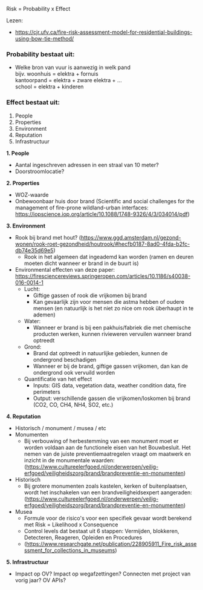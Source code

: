 Risk = Probability x Effect

Lezen:
- https://cjr.ufv.ca/fire-risk-assessment-model-for-residential-buildings-using-bow-tie-method/

### Probability bestaat uit: ###
- Welke bron van vuur is aanwezig in welk pand
        <br >
        bijv.   woonhuis = elektra + fornuis <br >
                kantoorpand = elektra + zware elektra + ... <br >
                school = elektra + kinderen

### Effect bestaat uit: ###

1. People
2. Properties
3. Environment
4. Reputation
5. Infrastructuur

__1. People__

* Aantal ingeschreven adressen in een straal van 10 meter?
* Doorstroomlocatie?

__2. Properties__

* WOZ-waarde
* Onbewoonbaar huis door brand (Scientific and social challenges for the management of fire-prone wildland-urban interfaces: https://iopscience.iop.org/article/10.1088/1748-9326/4/3/034014/pdf)

__3. Environment__

* Rook bij brand met hout? (https://www.ggd.amsterdam.nl/gezond-wonen/rook-roet-gezondheid/houtrook/#hecfb0187-8ad0-4fda-b2fc-db74e35d69e5) 
   * Rook in het algemeen dat ingeademd kan worden (ramen en deuren moeten dicht wanneer er brand in de buurt is)
* Environmental effecten van deze paper: https://firesciencereviews.springeropen.com/articles/10.1186/s40038-016-0014-1
   * Lucht: 
     * Giftige gassen of rook die vrijkomen bij brand
     * Kan gevaarlijk zijn voor mensen die astma hebben of oudere mensen (en natuurlijk is het niet zo nice om rook überhaupt in te ademen) 
   * Water: 
     * Wanneer er brand is bij een pakhuis/fabriek die met chemische producten werken, kunnen rivieweren vervuilen wanneer brand optreedt  
   * Grond: 
     * Brand dat optreedt in natuurlijke gebieden, kunnen de ondergrond beschadigen
     * Wanneer er bij de brand, giftige gassen vrijkomen, dan kan de ondergrond ook vervuild worden  
   * Quantificatie van het effect
     * Inputs: GIS data, vegetation data, weather condition data, fire perimeters
     * Output: verschillende gassen die vrijkomen/loskomen bij brand (CO2, CO, CH4, NH4, SO2, etc.)  

__4. Reputation__

* Historisch / monument / musea / etc
* Monumenten
  * Bij verbouwing of herbestemming van een monument moet er worden voldaan aan de functionele eisen van het Bouwbesluit. Het nemen van de juiste 
  preventiemaatregelen vraagt om maatwerk en inzicht in de monumentale waarden: (https://www.cultureelerfgoed.nl/onderwerpen/veilig-erfgoed/veiligheidszorg/brand/brandpreventie-en-monumenten)
* Historisch
  * Bij grotere monumenten zoals kastelen, kerken of buitenplaatsen, wordt het inschakelen van een brandveiligheidsexpert aangeraden:  (https://www.cultureelerfgoed.nl/onderwerpen/veilig-erfgoed/veiligheidszorg/brand/brandpreventie-en-monumenten)
* Musea
  * Formule voor de risico's voor een specifiek gevaar wordt berekend met Risk = Likelihood x Consequence
  * Control levels dat bestaat uit 6 stappen: Vermijden, blokkeren, Detecteren, Reageren, Opleiden en Procedures
  * (https://www.researchgate.net/publication/228905911_Fire_risk_assessment_for_collections_in_museums)

__5. Infrastructuur__

* Impact op OV? Impact op wegafzettingen? Connecten met project van vorig jaar? OV APIs?
